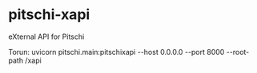 # pitschi-xapi
eXternal API for Pitschi


Torun: uvicorn pitschi.main:pitschixapi --host 0.0.0.0 --port 8000 --root-path /xapi 
